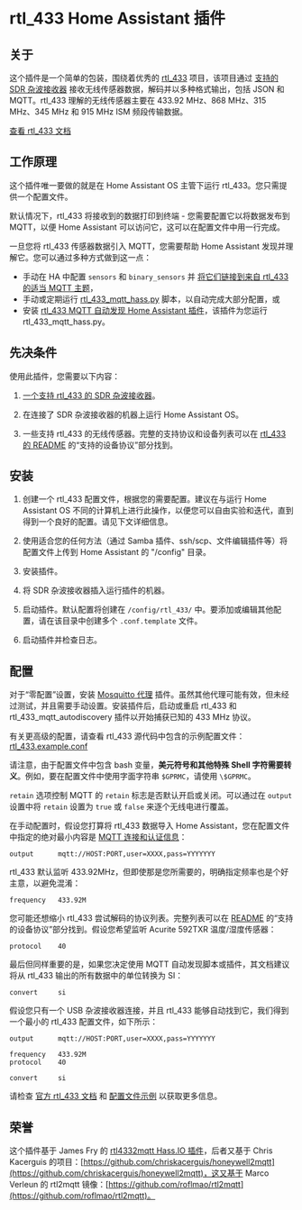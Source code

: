 # rtl_433 Home Assistant 插件

## 关于

这个插件是一个简单的包装，围绕着优秀的 [rtl_433](https://github.com/merbanan/rtl_433) 项目，该项目通过 [支持的 SDR 杂波接收器](https://triq.org/rtl_433/HARDWARE.html) 接收无线传感器数据，解码并以多种格式输出，包括 JSON 和 MQTT。rtl_433 理解的无线传感器主要在 433.92 MHz、868 MHz、315 MHz、345 MHz 和 915 MHz ISM 频段传输数据。

[查看 rtl_433 文档](https://triq.org/rtl_433)

## 工作原理

这个插件唯一要做的就是在 Home Assistant OS 主管下运行 rtl_433。您只需提供一个配置文件。

默认情况下，rtl_433 将接收到的数据打印到终端 - 您需要配置它以将数据发布到 MQTT，以便 Home Assistant 可以访问它，这可以在配置文件中用一行完成。

一旦您将 rtl_433 传感器数据引入 MQTT，您需要帮助 Home Assistant 发现并理解它。您可以通过多种方式做到这一点：

  * 手动在 HA 中配置 `sensors` 和 `binary_sensors` 并 [将它们链接到来自 rtl_433 的适当 MQTT 主题](https://www.home-assistant.io/integrations/sensor.mqtt/)，
  * 手动或定期运行 [rtl_433_mqtt_hass.py](https://github.com/merbanan/rtl_433/tree/master/examples/rtl_433_mqtt_hass.py) 脚本，以自动完成大部分配置，或
  * 安装 [rtl_433 MQTT 自动发现 Home Assistant 插件](https://github.com/pbkhrv/rtl_433-hass-addons/tree/main/rtl_433_mqtt_autodiscovery)，该插件为您运行 rtl_433_mqtt_hass.py。

## 先决条件

 使用此插件，您需要以下内容：

 1. [一个支持 rtl_433 的 SDR 杂波接收器](https://triq.org/rtl_433/HARDWARE.html)。

 2. 在连接了 SDR 杂波接收器的机器上运行 Home Assistant OS。

 3. 一些支持 rtl_433 的无线传感器。完整的支持协议和设备列表可以在 [rtl_433 的 README](https://github.com/merbanan/rtl_433/blob/master/README.md) 的“支持的设备协议”部分找到。

## 安装

 1. 创建一个 rtl_433 配置文件，根据您的需要配置。建议在与运行 Home Assistant OS 不同的计算机上进行此操作，以便您可以自由实验和迭代，直到得到一个良好的配置。请见下文详细信息。

 2. 使用适合您的任何方法（通过 Samba 插件、ssh/scp、文件编辑插件等）将配置文件上传到 Home Assistant 的 "/config" 目录。

 3. 安装插件。

 5. 将 SDR 杂波接收器插入运行插件的机器。

 5. 启动插件。默认配置将创建在 `/config/rtl_433/` 中。要添加或编辑其他配置，请在该目录中创建多个 `.conf.template` 文件。

 6. 启动插件并检查日志。

## 配置

对于“零配置”设置，安装 [Mosquitto 代理](https://github.com/home-assistant/addons/blob/master/mosquitto/DOCS.md) 插件。虽然其他代理可能有效，但未经过测试，并且需要手动设置。安装插件后，启动或重启 rtl_433 和 rtl_433_mqtt_autodiscovery 插件以开始捕获已知的 433 MHz 协议。

有关更高级的配置，请查看 rtl_433 源代码中包含的示例配置文件： [rtl_433.example.conf](https://github.com/merbanan/rtl_433/blob/master/conf/rtl_433.example.conf)

请注意，由于配置文件中包含 bash 变量，**美元符号和其他特殊 Shell 字符需要转义**。例如，要在配置文件中使用字面字符串 `$GPRMC`，请使用 `\$GPRMC`。

`retain` 选项控制 MQTT 的 `retain` 标志是否默认开启或关闭。可以通过在 `output` 设置中将 `retain` 设置为 `true` 或 `false` 来逐个无线电进行覆盖。

在手动配置时，假设您打算将 rtl_433 数据导入 Home Assistant，您在配置文件中指定的绝对最小内容是 [MQTT 连接和认证信息](https://triq.org/rtl_433/OPERATION.html#mqtt-output)：

```
output      mqtt://HOST:PORT,user=XXXX,pass=YYYYYYY
```

rtl_433 默认监听 433.92MHz，但即使那是您所需要的，明确指定频率也是个好主意，以避免混淆：

```
frequency   433.92M
```

您可能还想缩小 rtl_433 尝试解码的协议列表。完整列表可以在 [README](https://github.com/merbanan/rtl_433/blob/master/README.md) 的“支持的设备协议”部分找到。假设您希望监听 Acurite 592TXR 温度/湿度传感器：

```
protocol    40
```

最后但同样重要的是，如果您决定使用 MQTT 自动发现脚本或插件，其文档建议将从 rtl_433 输出的所有数据中的单位转换为 SI：

```
convert     si
```

假设您只有一个 USB 杂波接收器连接，并且 rtl_433 能够自动找到它，我们得到一个最小的 rtl_433 配置文件，如下所示：

```
output      mqtt://HOST:PORT,user=XXXX,pass=YYYYYYY

frequency   433.92M
protocol    40

convert     si
```

请检查 [官方 rtl_433 文档](https://triq.org/rtl_433) 和 [配置文件示例](https://github.com/merbanan/rtl_433/tree/master/conf) 以获取更多信息。

## 荣誉

这个插件基于 James Fry 的 [rtl4332mqtt Hass.IO 插件](https://github.com/james-fry/hassio-addons/tree/master/rtl4332mqtt)，后者又基于 Chris Kacerguis 的项目：[https://github.com/chriskacerguis/honeywell2mqtt](https://github.com/chriskacerguis/honeywell2mqtt)，这又基于 Marco Verleun 的 rtl2mqtt 镜像：[https://github.com/roflmao/rtl2mqtt](https://github.com/roflmao/rtl2mqtt)。